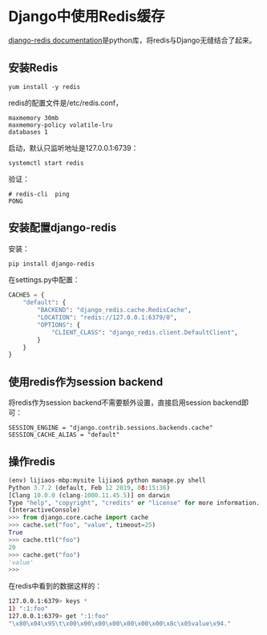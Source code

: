 <!-- toc -->
# Django中使用Redis缓存

[django-redis documentation][1]是python库，将redis与Django无缝结合了起来。

## 安装Redis

```
yum install -y redis
```

redis的配置文件是/etc/redis.conf，

```
maxmemory 30mb
maxmemory-policy volatile-lru
databases 1
```

启动，默认只监听地址是127.0.0.1:6739：

```
systemctl start redis
```

验证：

```
# redis-cli  ping
PONG
```

## 安装配置django-redis

安装：

```sh
pip install django-redis
```

在settings.py中配置：

```python
CACHES = {
    "default": {
        "BACKEND": "django_redis.cache.RedisCache",
        "LOCATION": "redis://127.0.0.1:6379/0",
        "OPTIONS": {
            "CLIENT_CLASS": "django_redis.client.DefaultClient",
        }
    }
}
```

## 使用redis作为session backend

将redis作为session backend不需要额外设置，直接启用session backend即可：

```
SESSION_ENGINE = "django.contrib.sessions.backends.cache"
SESSION_CACHE_ALIAS = "default"
```

## 操作redis

```python
(env) lijiaos-mbp:mysite lijiao$ python manage.py shell
Python 3.7.2 (default, Feb 12 2019, 08:15:36)
[Clang 10.0.0 (clang-1000.11.45.5)] on darwin
Type "help", "copyright", "credits" or "license" for more information.
(InteractiveConsole)
>>> from django.core.cache import cache
>>> cache.set("foo", "value", timeout=25)
True
>>> cache.ttl("foo")
20
>>> cache.get("foo")
'value'
>>>
```

在redis中看到的数据这样的：

```sh
127.0.0.1:6379> keys *
1) ":1:foo"
127.0.0.1:6379> get ":1:foo"
"\x80\x04\x95\t\x00\x00\x00\x00\x00\x00\x00\x8c\x05value\x94."
```


[1]: http://niwinz.github.io/django-redis/latest/ "django-redis documentation"
[2]: https://django-redis-chs.readthedocs.io/zh_CN/latest/ "django-redis 中文文档"
